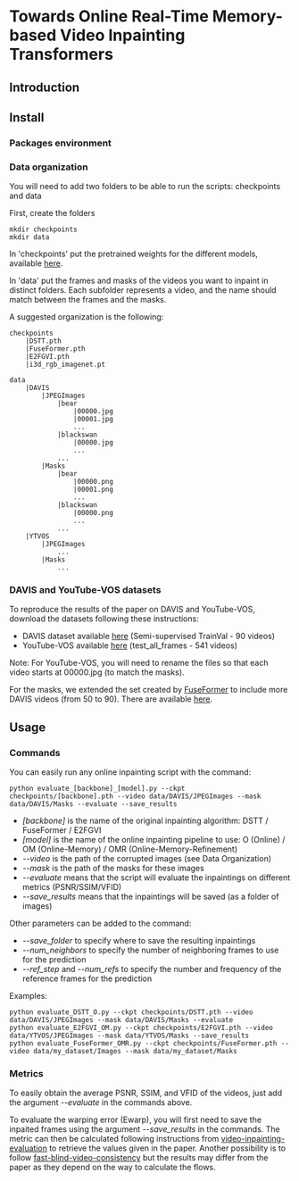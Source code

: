 # Towards Online Real-Time Memory-based Video Inpainting Transformers

## Introduction

## Install

### Packages environment

### Data organization

You will need to add two folders to be able to run the scripts: checkpoints and data

First, create the folders
```
mkdir checkpoints
mkdir data
```
In 'checkpoints' put the pretrained weights for the different models, available [here](https://drive.google.com/drive/folders/1hVR2y9ahJu2tt7zIfSUiMg7fK5q3IJOH?usp=sharing).

In 'data' put the frames and masks of the videos you want to inpaint in distinct folders. Each subfolder represents a video, and the name should match between the frames and the masks.

A suggested organization is the following:
```
checkpoints
    |DSTT.pth
    |FuseFormer.pth
    |E2FGVI.pth
    |i3d_rgb_imagenet.pt
    
data
    |DAVIS
        |JPEGImages
            |bear
                |00000.jpg
                |00001.jpg
                ...
            |blackswan
                |00000.jpg
                ...
            ...
        |Masks
            |bear
                |00000.png
                |00001.png
                ...
            |blackswan
                |00000.png
                ...
            ...
    |YTVOS
        |JPEGImages
            ...
        |Masks
            ...
```

### DAVIS and YouTube-VOS datasets

To reproduce the results of the paper on DAVIS and YouTube-VOS, download the datasets following these instructions:

- DAVIS dataset available [here](https://davischallenge.org/davis2017/code.html) (Semi-supervised TrainVal - 90 videos)
- YouTube-VOS available [here](https://competitions.codalab.org/competitions/20127) (test_all_frames - 541 videos)

Note: For YouTube-VOS, you will need to rename the files so that each video starts at 00000.jpg (to match the masks).

For the masks, we extended the set created by [FuseFormer](https://github.com/ruiliu-ai/FuseFormer) to include more DAVIS videos (from 50 to 90). There are available [here](https://drive.google.com/drive/folders/1n1Rg4L5TZnoz1Vjk_EC_TgSrs18m_vNU?usp=sharing).


## Usage

### Commands

You can easily run any online inpainting script with the command:

```
python evaluate_[backbone]_[model].py --ckpt checkpoints/[backbone].pth --video data/DAVIS/JPEGImages --mask data/DAVIS/Masks --evaluate --save_results
```
- *[backbone]* is the name of the original inpainting algorithm: DSTT / FuseFormer / E2FGVI
- *[model]* is the name of the online inpainting pipeline to use: O (Online) / OM (Online-Memory) / OMR (Online-Memory-Refinement)
- *--video* is the path of the corrupted images (see Data Organization)
- *--mask* is the path of the masks for these images
- *--evaluate* means that the script will evaluate the inpaintings on different metrics (PSNR/SSIM/VFID)
- *--save_results* means that the inpaintings will be saved (as a folder of images)

Other parameters can be added to the command:
- *--save_folder* to specify where to save the resulting inpaintings
- *--num_neighbors* to specify the number of neighboring frames to use for the prediction
- *--ref_step* and *--num_refs* to specify the number and frequency of the reference frames for the prediction

Examples:
```
python evaluate_DSTT_O.py --ckpt checkpoints/DSTT.pth --video data/DAVIS/JPEGImages --mask data/DAVIS/Masks --evaluate 
python evaluate_E2FGVI_OM.py --ckpt checkpoints/E2FGVI.pth --video data/YTVOS/JPEGImages --mask data/YTVOS/Masks --save_results
python evaluate_FuseFormer_OMR.py --ckpt checkpoints/FuseFormer.pth --video data/my_dataset/Images --mask data/my_dataset/Masks 
```

### Metrics

To easily obtain the average PSNR, SSIM, and VFID of the videos, just add the argument *--evaluate* in the commands above. 

To evaluate the warping error (Ewarp), you will first need to save the inpaited frames using the argument *--save_results* in the commands. The metric can then be calculated following instructions from [video-inpainting-evaluation](https://github.com/MichiganCOG/video-inpainting-evaluation/tree/public) to retrieve the values given in the paper. Another possibility is to follow [fast-blind-video-consistency](https://github.com/phoenix104104/fast_blind_video_consistency) but the results may differ from the paper as they depend on the way to calculate the flows.
